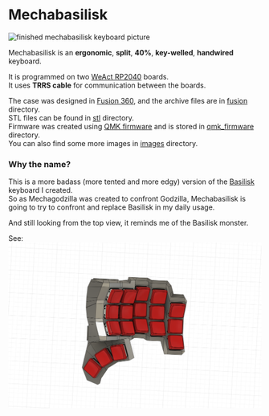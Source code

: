 # Mechabasilisk

![finished mechabasilisk keyboard picture](/images/photo1.jpeg)

Mechabasilisk is an **ergonomic**, **split**, **40%**, **key-welled**, **handwired** keyboard.

It is programmed on two [WeAct RP2040](https://github.com/WeActStudio/WeActStudio.RP2040CoreBoard) boards.\
It uses **TRRS cable** for communication between the boards.

The case was designed in [Fusion 360](https://www.autodesk.com/products/fusion-360/overview), and the archive files are in [fusion](/fusion/) directory.\
STL files can be found in [stl](/stl/) directory.\
Firmware was created using [QMK firmware](https://qmk.fm/) and is stored in [qmk_firmware](/qmk_firmware/) directory.\
You can also find some more images in [images](/images/) directory.

### Why the name?

This is a more badass (more tented and more edgy) version of the [Basilisk](https://github.com/radlinskii/basilisk) keyboard I created.\
So as Mechagodzilla was created to confront Godzilla, Mechabasilisk is going to try to confront and replace Basilisk in my daily usage.

And still looking from the top view, it reminds me of the Basilisk monster.

See:
![top view render of the keyboard design](/images/design3.png)
